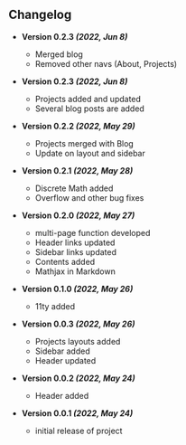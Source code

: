 ## Changelog

- **Version 0.2.3 _(2022, Jun 8)_**

  - Merged blog
  - Removed other navs (About, Projects)

- **Version 0.2.3 _(2022, Jun 8)_**

  - Projects added and updated
  - Several blog posts are added

- **Version 0.2.2 _(2022, May 29)_**

  - Projects merged with Blog
  - Update on layout and sidebar

- **Version 0.2.1 _(2022, May 28)_**

  - Discrete Math added
  - Overflow and other bug fixes

- **Version 0.2.0 _(2022, May 27)_**

  - multi-page function developed
  - Header links updated
  - Sidebar links updated
  - Contents added
  - Mathjax in Markdown

- **Version 0.1.0 _(2022, May 26)_**

  - 11ty added

- **Version 0.0.3 _(2022, May 26)_**

  - Projects layouts added
  - Sidebar added
  - Header updated

- **Version 0.0.2 _(2022, May 24)_**

  - Header added

- **Version 0.0.1 _(2022, May 24)_**

  - initial release of project
